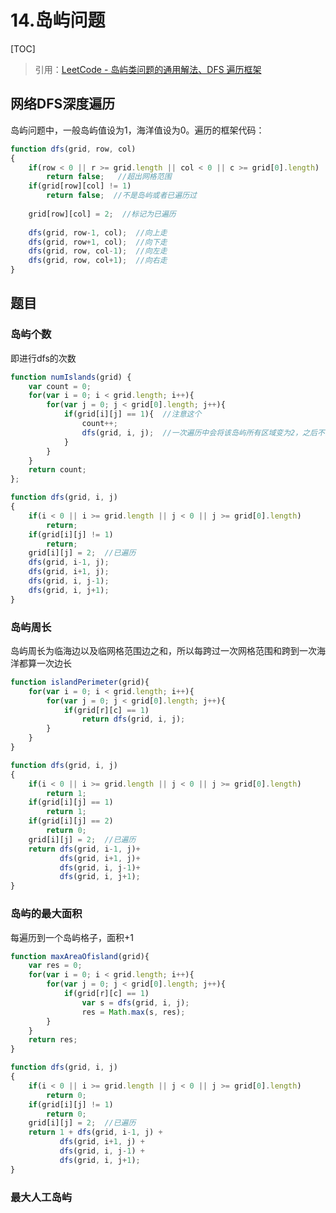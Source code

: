 # 14.岛屿问题

[TOC]

> 引用：[LeetCode - 岛屿类问题的通用解法、DFS 遍历框架](https://leetcode-cn.com/problems/number-of-islands/solution/dao-yu-lei-wen-ti-de-tong-yong-jie-fa-dfs-bian-li-/)

## 网络DFS深度遍历

岛屿问题中，一般岛屿值设为1，海洋值设为0。遍历的框架代码：

```js
function dfs(grid, row, col)
{
    if(row < 0 || r >= grid.length || col < 0 || c >= grid[0].length)
        return false;   //超出网格范围
    if(grid[row][col] != 1)
        return false;  //不是岛屿或者已遍历过
    
    grid[row][col] = 2;  //标记为已遍历
    
    dfs(grid, row-1, col);  //向上走
    dfs(grid, row+1, col);  //向下走
    dfs(grid, row, col-1);  //向左走
    dfs(grid, row, col+1);  //向右走
}
```



## 题目

### 岛屿个数

即进行dfs的次数

```js
function numIslands(grid) {
    var count = 0;
    for(var i = 0; i < grid.length; i++){
        for(var j = 0; j < grid[0].length; j++){
            if(grid[i][j] == 1){  //注意这个
                count++;
                dfs(grid, i, j);  //一次遍历中会将该岛屿所有区域变为2，之后不会再重复遍历该岛屿
            }
        }
    }
    return count;
};

function dfs(grid, i, j)
{
    if(i < 0 || i >= grid.length || j < 0 || j >= grid[0].length)
        return;
    if(grid[i][j] != 1)
        return;
    grid[i][j] = 2;  //已遍历
    dfs(grid, i-1, j);
    dfs(grid, i+1, j);
    dfs(grid, i, j-1);
    dfs(grid, i, j+1);
}
```



### 岛屿周长

岛屿周长为临海边以及临网格范围边之和，所以每跨过一次网格范围和跨到一次海洋都算一次边长

```js
function islandPerimeter(grid){
    for(var i = 0; i < grid.length; i++){
        for(var j = 0; j < grid[0].length; j++){
            if(grid[r][c] == 1)
                return dfs(grid, i, j);
        }
    }
}

function dfs(grid, i, j)
{
    if(i < 0 || i >= grid.length || j < 0 || j >= grid[0].length)
        return 1;
    if(grid[i][j] == 1)
        return 1;
    if(grid[i][j] == 2)
        return 0;
    grid[i][j] = 2;  //已遍历
    return dfs(grid, i-1, j)+
           dfs(grid, i+1, j)+
           dfs(grid, i, j-1)+
           dfs(grid, i, j+1);
}
```



### 岛屿的最大面积

每遍历到一个岛屿格子，面积+1

```js
function maxAreaOfisland(grid){
    var res = 0;
    for(var i = 0; i < grid.length; i++){
        for(var j = 0; j < grid[0].length; j++){
            if(grid[r][c] == 1)
                var s = dfs(grid, i, j);
                res = Math.max(s, res);
        }
    }
    return res;
}

function dfs(grid, i, j)
{
    if(i < 0 || i >= grid.length || j < 0 || j >= grid[0].length)
        return 0;
    if(grid[i][j] != 1)
        return 0;
    grid[i][j] = 2;  //已遍历
    return 1 + dfs(grid, i-1, j) +
           dfs(grid, i+1, j) +
           dfs(grid, i, j-1) +
           dfs(grid, i, j+1);
}
```



### 最大人工岛屿







